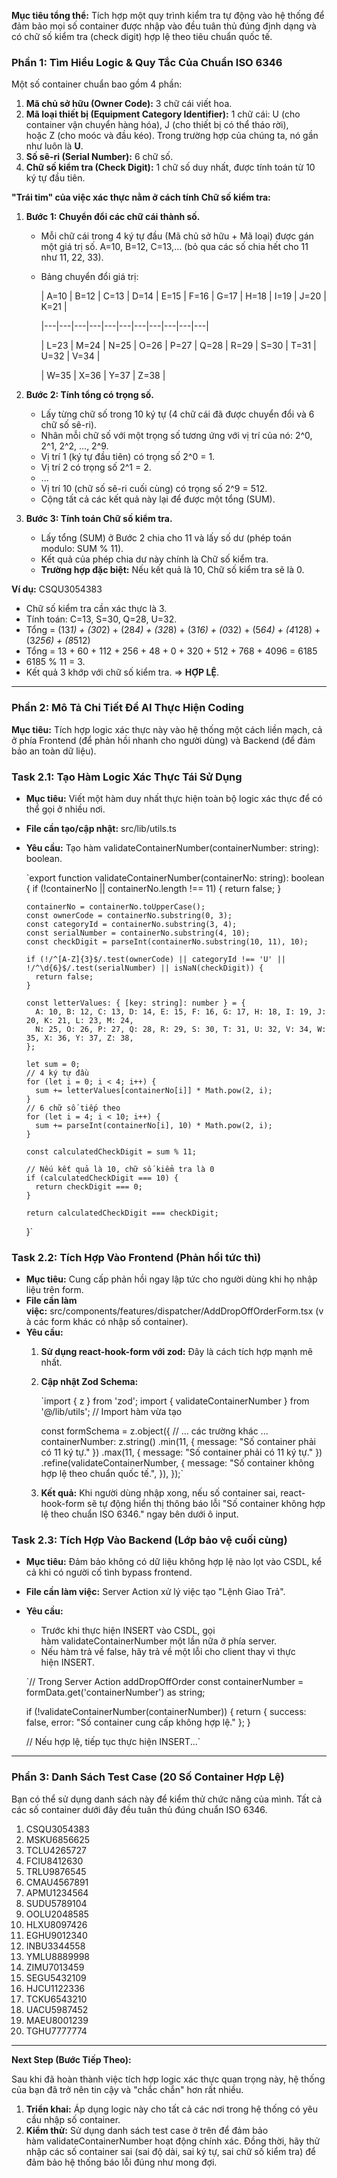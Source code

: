 **Mục tiêu tổng thể:** Tích hợp một quy trình kiểm tra tự động vào hệ thống để đảm bảo mọi số container được nhập vào đều tuân thủ đúng định dạng và có chữ số kiểm tra (check digit) hợp lệ theo tiêu chuẩn quốc tế.

### **Phần 1: Tìm Hiểu Logic & Quy Tắc Của Chuẩn ISO 6346**

Một số container chuẩn bao gồm 4 phần:

1. **Mã chủ sở hữu (Owner Code):** 3 chữ cái viết hoa.
2. **Mã loại thiết bị (Equipment Category Identifier):** 1 chữ cái: U (cho container vận chuyển hàng hóa), J (cho thiết bị có thể tháo rời), hoặc Z (cho moóc và đầu kéo). Trong trường hợp của chúng ta, nó gần như luôn là **U**.
3. **Số sê-ri (Serial Number):** 6 chữ số.
4. **Chữ số kiểm tra (Check Digit):** 1 chữ số duy nhất, được tính toán từ 10 ký tự đầu tiên.

**"Trái tim" của việc xác thực nằm ở cách tính Chữ số kiểm tra:**

1. **Bước 1: Chuyển đổi các chữ cái thành số.**
    - Mỗi chữ cái trong 4 ký tự đầu (Mã chủ sở hữu + Mã loại) được gán một giá trị số. A=10, B=12, C=13,... (bỏ qua các số chia hết cho 11 như 11, 22, 33).
    - Bảng chuyển đổi giá trị:
        
        | A=10 | B=12 | C=13 | D=14 | E=15 | F=16 | G=17 | H=18 | I=19 | J=20 | K=21 |
        
        |---|---|---|---|---|---|---|---|---|---|---|
        
        | L=23 | M=24 | N=25 | O=26 | P=27 | Q=28 | R=29 | S=30 | T=31 | U=32 | V=34 |
        
        | W=35 | X=36 | Y=37 | Z=38 |
        
2. **Bước 2: Tính tổng có trọng số.**
    - Lấy từng chữ số trong 10 ký tự (4 chữ cái đã được chuyển đổi và 6 chữ số sê-ri).
    - Nhân mỗi chữ số với một trọng số tương ứng với vị trí của nó: 2^0, 2^1, 2^2, ..., 2^9.
    - Vị trí 1 (ký tự đầu tiên) có trọng số 2^0 = 1.
    - Vị trí 2 có trọng số 2^1 = 2.
    - ...
    - Vị trí 10 (chữ số sê-ri cuối cùng) có trọng số 2^9 = 512.
    - Cộng tất cả các kết quả này lại để được một tổng (SUM).
3. **Bước 3: Tính toán Chữ số kiểm tra.**
    - Lấy tổng (SUM) ở Bước 2 chia cho 11 và lấy số dư (phép toán modulo: SUM % 11).
    - Kết quả của phép chia dư này chính là Chữ số kiểm tra.
    - **Trường hợp đặc biệt:** Nếu kết quả là 10, Chữ số kiểm tra sẽ là 0.

**Ví dụ:** CSQU3054383

- Chữ số kiểm tra cần xác thực là 3.
- Tính toán: C=13, S=30, Q=28, U=32.
- Tổng = (13*1) + (30*2) + (28*4) + (32*8) + (3*16) + (0*32) + (5*64) + (4*128) + (3*256) + (8*512)
- Tổng = 13 + 60 + 112 + 256 + 48 + 0 + 320 + 512 + 768 + 4096 = 6185
- 6185 % 11 = 3.
- Kết quả 3 khớp với chữ số kiểm tra. => **HỢP LỆ**.

---

### **Phần 2: Mô Tả Chi Tiết Để AI Thực Hiện Coding**

**Mục tiêu:** Tích hợp logic xác thực này vào hệ thống một cách liền mạch, cả ở phía Frontend (để phản hồi nhanh cho người dùng) và Backend (để đảm bảo an toàn dữ liệu).

### **Task 2.1: Tạo Hàm Logic Xác Thực Tái Sử Dụng**

- **Mục tiêu:** Viết một hàm duy nhất thực hiện toàn bộ logic xác thực để có thể gọi ở nhiều nơi.
- **File cần tạo/cập nhật:** src/lib/utils.ts
- **Yêu cầu:** Tạo hàm validateContainerNumber(containerNumber: string): boolean.
    
    `export function validateContainerNumber(containerNo: string): boolean {
      if (!containerNo || containerNo.length !== 11) {
        return false;
      }
    
      containerNo = containerNo.toUpperCase();
      const ownerCode = containerNo.substring(0, 3);
      const categoryId = containerNo.substring(3, 4);
      const serialNumber = containerNo.substring(4, 10);
      const checkDigit = parseInt(containerNo.substring(10, 11), 10);
    
      if (!/^[A-Z]{3}$/.test(ownerCode) || categoryId !== 'U' || !/^\d{6}$/.test(serialNumber) || isNaN(checkDigit)) {
        return false;
      }
      
      const letterValues: { [key: string]: number } = {
        A: 10, B: 12, C: 13, D: 14, E: 15, F: 16, G: 17, H: 18, I: 19, J: 20, K: 21, L: 23, M: 24,
        N: 25, O: 26, P: 27, Q: 28, R: 29, S: 30, T: 31, U: 32, V: 34, W: 35, X: 36, Y: 37, Z: 38,
      };
    
      let sum = 0;
      // 4 ký tự đầu
      for (let i = 0; i < 4; i++) {
        sum += letterValues[containerNo[i]] * Math.pow(2, i);
      }
      // 6 chữ số tiếp theo
      for (let i = 4; i < 10; i++) {
        sum += parseInt(containerNo[i], 10) * Math.pow(2, i);
      }
    
      const calculatedCheckDigit = sum % 11;
      
      // Nếu kết quả là 10, chữ số kiểm tra là 0
      if (calculatedCheckDigit === 10) {
        return checkDigit === 0;
      }
    
      return calculatedCheckDigit === checkDigit;
    }`
    
    

### **Task 2.2: Tích Hợp Vào Frontend (Phản hồi tức thì)**

- **Mục tiêu:** Cung cấp phản hồi ngay lập tức cho người dùng khi họ nhập liệu trên form.
- **File cần làm việc:** src/components/features/dispatcher/AddDropOffOrderForm.tsx (và các form khác có nhập số container).
- **Yêu cầu:**
    1. **Sử dụng react-hook-form với zod:** Đây là cách tích hợp mạnh mẽ nhất.
    2. **Cập nhật Zod Schema:**
        
        `import { z } from 'zod';
        import { validateContainerNumber } from '@/lib/utils'; // Import hàm vừa tạo
        
        const formSchema = z.object({
          // ... các trường khác ...
          containerNumber: z.string()
            .min(11, { message: "Số container phải có 11 ký tự." })
            .max(11, { message: "Số container phải có 11 ký tự." })
            .refine(validateContainerNumber, {
              message: "Số container không hợp lệ theo chuẩn quốc tế.",
            }),
        });`
        
        
    3. **Kết quả:** Khi người dùng nhập xong, nếu số container sai, react-hook-form sẽ tự động hiển thị thông báo lỗi "Số container không hợp lệ theo chuẩn ISO 6346." ngay bên dưới ô input.

### **Task 2.3: Tích Hợp Vào Backend (Lớp bảo vệ cuối cùng)**

- **Mục tiêu:** Đảm bảo không có dữ liệu không hợp lệ nào lọt vào CSDL, kể cả khi có người cố tình bypass frontend.
- **File cần làm việc:** Server Action xử lý việc tạo "Lệnh Giao Trả".
- **Yêu cầu:**
    - Trước khi thực hiện INSERT vào CSDL, gọi hàm validateContainerNumber một lần nữa ở phía server.
    - Nếu hàm trả về false, hãy trả về một lỗi cho client thay vì thực hiện INSERT.
    
    `// Trong Server Action addDropOffOrder
    const containerNumber = formData.get('containerNumber') as string;
    
    if (!validateContainerNumber(containerNumber)) {
      return { success: false, error: "Số container cung cấp không hợp lệ." };
    }
    
    // Nếu hợp lệ, tiếp tục thực hiện INSERT...`
    
    

---

### **Phần 3: Danh Sách Test Case (20 Số Container Hợp Lệ)**

Bạn có thể sử dụng danh sách này để kiểm thử chức năng của mình. Tất cả các số container dưới đây đều tuân thủ đúng chuẩn ISO 6346.

1. CSQU3054383
2. MSKU6856625
3. TCLU4265727
4. FCIU8412630
5. TRLU9876545
6. CMAU4567891
7. APMU1234564
8. SUDU5789104
9. OOLU2048585
10. HLXU8097426
11. EGHU9012340
12. INBU3344558
13. YMLU8889998
14. ZIMU7013459
15. SEGU5432109
16. HJCU1122336
17. TCKU6543210
18. UACU5987452
19. MAEU8001239
20. TGHU7777774

---

**Next Step (Bước Tiếp Theo):**

Sau khi đã hoàn thành việc tích hợp logic xác thực quan trọng này, hệ thống của bạn đã trở nên tin cậy và "chắc chắn" hơn rất nhiều.

1. **Triển khai:** Áp dụng logic này cho tất cả các nơi trong hệ thống có yêu cầu nhập số container.
2. **Kiểm thử:** Sử dụng danh sách test case ở trên để đảm bảo hàm validateContainerNumber hoạt động chính xác. Đồng thời, hãy thử nhập các số container sai (sai độ dài, sai ký tự, sai chữ số kiểm tra) để đảm bảo hệ thống báo lỗi đúng như mong đợi.